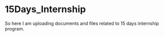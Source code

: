 # 15Days_Internship
So here I am uploading documents and files related to 15 days internship program.
